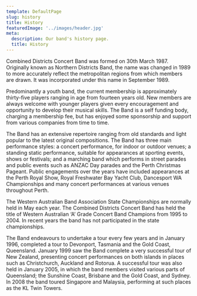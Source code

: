 ```yaml
---
template: DefaultPage
slug: history
title: History
featuredImage: '../images/header.jpg'
meta:
  description: Our band's history page.
  title: History
---
```

Combined Districts Concert Band was formed on 30th March 1987. Originally known as Northern Districts Band, the name was changed in 1989 to more accurately reflect the metropolitan regions from which members are drawn. It was incorporated under this name in September 1989.

 

Predominantly a youth band, the current membership is approximately thirty-five players ranging in age from fourteen years old. New members are always welcome with younger players given every encouragement and opportunity to develop their musical skills. The Band is a self funding body, charging a membership fee, but has enjoyed some sponsorship and support from various companies from time to time.

 

The Band has an extensive repertoire ranging from old standards and light popular to the latest original compositions. The Band has three main performance styles: a concert performance, for indoor or outdoor venues; a standing static performance, suitable for appearances at sporting events, shows or festivals; and a marching band which performs in street parades and public events such as ANZAC Day parades and the Perth Christmas Pageant. Public engagements over the years have included appearances at the Perth Royal Show, Royal Freshwater Bay Yacht Club, Dancesport WA Championships and many concert performances at various venues throughout Perth.

 

The Western Australian Band Association State Championships are normally held in May each year. The Combined Districts Concert Band has held the title of Western Australian ‘A’ Grade Concert Band Champions from 1995 to 2004. In recent years the band has not participated in the state championships.

 

The Band endeavours to undertake a tour every few years and in January 1996, completed a tour to Devonport, Tasmania and the Gold Coast, Queensland. January 1999 saw the Band complete a very successful tour of New Zealand, presenting concert performances on both islands in places such as Christchurch, Auckland and Rotorua. A successful tour was also held in January 2005, in which the band members visited various parts of Queensland; the Sunshine Coast, Brisbane and the Gold Coast, and Sydney. In 2008 the band toured Singapore and Malaysia, performing at such places as the KL Twin Towers.

 